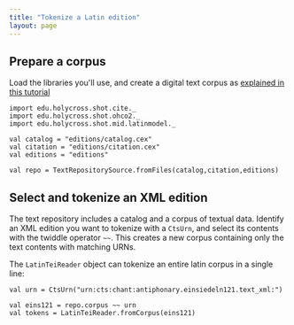 ```yaml
---
title: "Tokenize a Latin edition"
layout: page
---
```


## Prepare a corpus

Load the libraries you'll use, and create a digital text corpus as [explained in this tutorial](../corpus)

```scala:silent
import edu.holycross.shot.cite._
import edu.holycross.shot.ohco2._
import edu.holycross.shot.mid.latinmodel._

val catalog = "editions/catalog.cex"
val citation = "editions/citation.cex"
val editions = "editions"

val repo = TextRepositorySource.fromFiles(catalog,citation,editions)
```


## Select and tokenize an XML edition


The text repository includes a catalog and a corpus of textual data.
Identify an XML edition you want to tokenize with a `CtsUrn`, and select its contents with the twiddle operator `~~`.  This creates a new corpus containing only the text contents with matching URNs.

The `LatinTeiReader` object can tokenize an entire latin corpus in a single line:

```scala:silent
val urn = CtsUrn("urn:cts:chant:antiphonary.einsiedeln121.text_xml:")

val eins121 = repo.corpus ~~ urn
val tokens = LatinTeiReader.fromCorpus(eins121)
```
